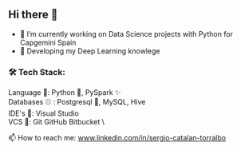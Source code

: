 ## Hi there 👋

- 🔭 I’m currently working on Data Science projects with Python for Capgemini Spain
- 🌱 Developing my Deep Learning knowlege

### 🛠  Tech Stack:
Language 📖: Python 🐍, PySpark ✨ \
Databases ⚾ : Postgresql 🐘, MySQL, Hive \
IDE's 🧰: Visual Studio \
VCS 🛂: Git GitHub Bitbucket \

📫 How to reach me: www.linkedin.com/in/sergio-catalan-torralbo
